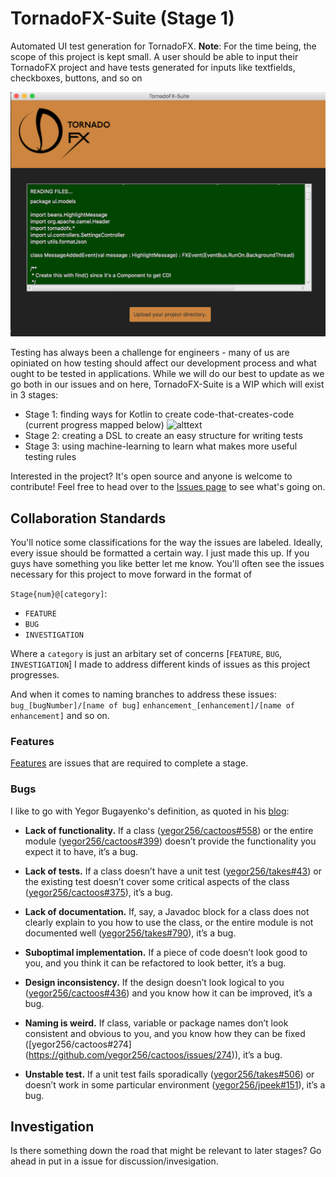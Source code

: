 # TornadoFX-Suite (Stage 1)
Automated UI test generation for TornadoFX.
**Note**:  For the time being, the scope of this project is kept small.  A user should be able to input their TornadoFX project and have tests generated for inputs like textfields, checkboxes, buttons, and so on

![alttext](https://github.com/ahinchman1/TornadoFX-Suite/blob/master/tornadofx-suite.png)

Testing has always been a challenge for engineers - many of us are opiniated on how testing should affect our development process and what ought to be tested in applications. While we will do our best to update as we go both in our issues and on here, TornadoFX-Suite is a WIP which will exist in 3 stages:

* Stage 1: finding ways for Kotlin to create code-that-creates-code (current progress mapped below)
![alttext](https://github.com/ahinchman1/TornadoFX-Suite/blob/master/Generative%20UI%20Testing.png)
* Stage 2: creating a DSL to create an easy structure for writing tests
* Stage 3: using machine-learning to learn what makes more useful testing rules

Interested in the project? It's open source and anyone is welcome to contribute! Feel free to head over to the [Issues page](https://github.com/ahinchman1/TornadoFX-Suite/issues) to see what's going on.

## Collaboration Standards
You'll notice some classifications for the way the issues are labeled.  Ideally, every issue should be formatted a certain way. I just made this up. If you guys have something you like better let me know. You'll often see the issues necessary for this project to move forward in the format of 

`Stage{num}@[category]`:
* `FEATURE`
* `BUG`
* `INVESTIGATION`

Where a `category` is just an arbitary set of concerns [`FEATURE`, `BUG`, `INVESTIGATION`] I made to address different kinds of issues as this project progresses.

And when it comes to naming branches to address these issues:
`bug_[bugNumber]/[name of bug]`
`enhancement_[enhancement]/[name of enhancement]`
and so on.

### Features

[Features](https://github.com/ahinchman1/TornadoFX-Suite/issues?utf8=%E2%9C%93&q=is%3Aissue+is%3Aopen+FEATURE) are issues that are required to complete a stage.

### Bugs
I like to go with Yegor Bugayenko's definition, as quoted in his [blog](https://www.yegor256.com/2018/02/06/where-to-find-more-bugs.html):

* **Lack of functionality.** If a class ([yegor256/cactoos#558](https://github.com/yegor256/cactoos/issues/558)) or the entire module ([yegor256/cactoos#399](https://github.com/yegor256/cactoos/issues/399)) doesn’t provide the functionality you expect it to have, it’s a bug.

* **Lack of tests.** If a class doesn’t have a unit test ([yegor256/takes#43](https://github.com/yegor256/takes/issues/43)) or the existing test doesn’t cover some critical aspects of the class ([yegor256/cactoos#375](https://github.com/yegor256/cactoos/issues/375)), it’s a bug.

* **Lack of documentation.** If, say, a Javadoc block for a class does not clearly explain to you how to use the class, or the entire module is not documented well ([yegor256/takes#790](https://github.com/yegor256/takes/issues/790)), it’s a bug.

* **Suboptimal implementation.** If a piece of code doesn’t look good to you, and you think it can be refactored to look better, it’s a bug.

* **Design inconsistency.** If the design doesn’t look logical to you ([yegor256/cactoos#436](https://github.com/yegor256/cactoos/issues/436)) and you know how it can be improved, it’s a bug.

* **Naming is weird.** If class, variable or package names don’t look consistent and obvious to you, and you know how they can be fixed ([yegor256/cactoos#274] (https://github.com/yegor256/cactoos/issues/274)), it’s a bug.

* **Unstable test.** If a unit test fails sporadically ([yegor256/takes#506](https://github.com/yegor256/takes/issues/506)) or doesn’t work in some particular environment ([yegor256/jpeek#151](https://github.com/yegor256/jpeek/issues/151])), it’s a bug.

## Investigation
Is there something down the road that might be relevant to later stages? Go ahead in put in a issue for discussion/invesigation.
